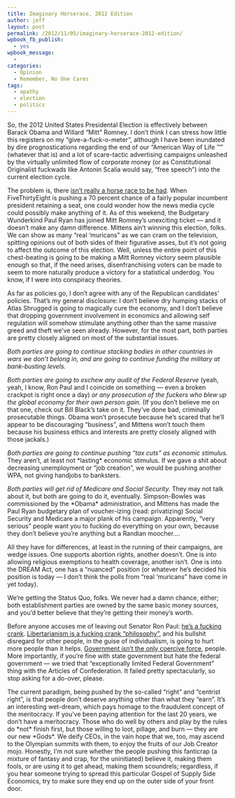 ```yaml
---
title: Imaginary Horserace, 2012 Edition
author: jeff
layout: post
permalink: /2012/11/05/imaginary-horserace-2012-edition/
wpbook_fb_publish:
  - yes
wpbook_message:
  - 
categories:
  - Opinion
  - Remember, No One Cares
tags:
  - apathy
  - election
  - politics
---
```


So, the 2012 United States Presidental Election is effectively between Barack Obama and Willard “Mitt” Romney. I don’t think I can stress how little this registers on my “give-a-fuck-o-meter”, although I have been inundated by dire prognostications regarding the end of our “American Way of Life ™” (whatever that is) and a lot of scare-tactic advertising campaigns unleashed by the virtually unlimited flow of corporate money (or as Constitutional Originalist fuckwads like Antonin Scalia would say, “free speech”) into the current election cycle.

The problem is, there [isn’t really a horse race to be had][1]. When FiveThirtyEight is pushing a 70 percent chance of a fairly popular incumbent president retaining a seat, one could wonder how the news media cycle could possibly make anything of it. As of this weekend, the Budgetary Wunderkind Paul Ryan has joined Mitt Romney’s unexciting ticket — and it doesn’t make any damn difference. Mittens ain’t winning this election, folks. We can show as many “real ‘muricans” as we can cram on the television, spitting opinions out of both sides of their figurative asses, but it’s not going to affect the outcome of this election. Well, unless the entire point of this chest-beating is going to be making a Mitt Romney victory seem plausible enough so that, if the need arises, disenfranchising voters can be made to seem to more naturally produce a victory for a statistical underdog. You know, if I were into conspiracy theories.

 [1]: http://fivethirtyeight.blogs.nytimes.com/

As far as policies go, I don’t agree with any of the Republican candidates’ policies. That’s my general disclosure: I don’t believe dry humping stacks of Atlas Shrugged is going to magically cure the economy, and I don’t believe that dropping government involvement in economics and allowing self regulation will somehow stimulate anything other than the same massive greed and theft we’ve seen already. However, for the most part, both parties are pretty closely aligned on most of the substantial issues.

*Both parties are going to continue stacking bodies in other countries in wars we don’t belong in, and are going to continue funding the military at bank-busting levels.*

*Both parties are going to eschew any audit of the Federal Reserve* (yeah, yeah, I know, Ron Paul and I coincide on something — even a broken crackpot is right once a day) *or any prosecution of the fuckers who blew up the global economy for their own person gain.* (If you don’t believe me on that one, check out Bill Black’s take on it. They’ve done bad, criminally prosecutable things. Obama won’t prosecute because he’s scared that he’ll appear to be discouraging “business”, and Mittens won’t touch them because his business ethics and interests are pretty closely aligned with those jackals.)

*Both parties are going to continue pushing “tax cuts” as economic stimulus.* They aren’t, at least not \*lasting\* economic stimulus. If we gave a shit about decreasing unemployment or “job creation”, we would be pushing another WPA, not giving handjobs to banksters.

*Both parties will get rid of Medicare and Social Security.* They may not talk about it, but both are going to do it, eventually. Simpson-Bowles was commissioned by the \*Obama\* administration, and Mittens has made the Paul Ryan budgetary plan of voucher-izing (read: privatizing) Social Security and Medicare a major plank of his campaign. Apparently, “very serious” people want you to fucking do everything on your own, because they don’t believe you’re anything but a Randian moocher….

All they have for differences, at least in the running of their campaigns, are wedge issues. One supports abortion rights, another doesn’t. One is into allowing religious exemptions to health coverage, another isn’t. One is into the DREAM Act, one has a “nuanced” position (or whatever he’s decided his position is today — I don’t think the polls from “real ‘muricans” have come in yet today).

We’re getting the Status Quo, folks. We never had a damn chance, either; both establishment parties are owned by the same basic money sources, and you’d better believe that they’re getting their money’s worth.

Before anyone accuses me of leaving out Senator Ron Paul: [he’s a fucking crank][2]. [Libertarianism is a fucking crank “philosophy”][3], and his bullshit disregard for other people, in the guise of individualism, is going to hurt more people than it helps. [Government isn’t the only coercive force][4], people. More importantly, if you’re fine with state government but hate the federal government — we tried that “exceptionally limited Federal Government” thing with the Articles of Confederation. It failed pretty spectacularly, so stop asking for a do-over, please.

 [2]: http://dissentingjustice.blogspot.com/2011/08/five-reasons-why-ron-paul-should-never.html
 [3]: http://world.std.com/~mhuben/libindex.html
 [4]: http://www.nakedcapitalism.com/2011/05/earth-to-libertarians-private-parties-have-coercive-power-too.html

The current paradigm, being pushed by the so-called “right” and “centrist right”, is that people don’t deserve anything other than what they “earn”. It’s an interesting wet-dream, which pays homage to the fraudulent concept of the meritocracy. If you’ve been paying attention for the last 20 years, we don’t have a meritocracy. Those who do well by others and play by the rules do \*not\* finish first, but those willing to loot, pillage, and burn — they are our new \*Gods\*. We deify CEOs, in the vain hope that we, too, may ascend to the Olympian summits with them, to enjoy the fruits of our Job Creator mojo. Honestly, I’m not sure whether the people pushing this fanticrap (a mixture of fantasy and crap, for the uninitiated) believe it, making them fools, or are using it to get ahead, making them scoundrels; regardless, if you hear someone trying to spread this particular Gospel of Supply Side Economics, try to make sure they end up on the outer side of your front door.

